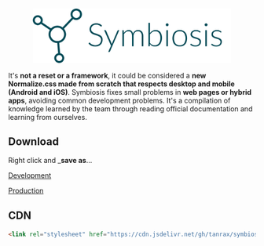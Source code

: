 <p align="center">
<img src="logo.png" width="80%">
</p>

It's **not a reset or a framework**, it could be considered a **new Normalize.css made from scratch that respects desktop and mobile (Android and iOS)**. Symbiosis fixes small problems in **web pages or hybrid apps**, avoiding common development problems.
It's a compilation of knowledge learned by the team through reading official documentation and learning from ourselves.

## Download

Right click and ___save as__...

[Development](https://raw.githubusercontent.com/tanrax/symbiosis-css/v1.4/symbiosis.css)

[Production](https://cdn.jsdelivr.net/gh/tanrax/symbiosis-css@v1.4/symbiosis.min.css)

## CDN

``` html
<link rel="stylesheet" href="https://cdn.jsdelivr.net/gh/tanrax/symbiosis-css@v1.4/symbiosis.min.css">
```
